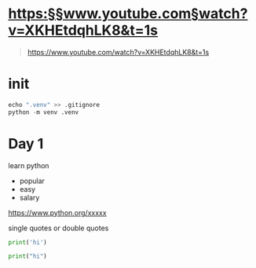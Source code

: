 
# <https:§§www.youtube.com§watch?v=XKHEtdqhLK8&t=1s>
> <https://www.youtube.com/watch?v=XKHEtdqhLK8&t=1s>

# init

```py
echo ".venv" >> .gitignore
python -m venv .venv
```
# Day 1

learn python
- popular
- easy 
- salary

https://www.python.org/xxxxx

single quotes or double quotes

```py
print('hi')

print("hi")
```